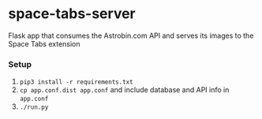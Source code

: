 # space-tabs-server
Flask app that consumes the Astrobin.com API and serves its images to the Space Tabs extension

### Setup

1. `pip3 install -r requirements.txt`
2. `cp app.conf.dist app.conf` and include database and API info in `app.conf`
3. `./run.py`


